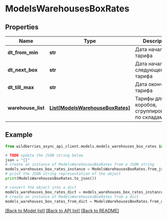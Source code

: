 # ModelsWarehousesBoxRates


## Properties

Name | Type | Description | Notes
------------ | ------------- | ------------- | -------------
**dt_from_min** | **str** | Дата начала тарифа | [optional] 
**dt_next_box** | **str** | Дата начала следующего тарифа | [optional] 
**dt_till_max** | **str** | Дата окончания тарифа | [optional] 
**warehouse_list** | [**List[ModelsWarehouseBoxRates]**](ModelsWarehouseBoxRates.md) | Тарифы для коробов, сгруппированные по складам | [optional] 

## Example

```python
from wildberries_async_api_client.models.models_warehouses_box_rates import ModelsWarehousesBoxRates

# TODO update the JSON string below
json = "{}"
# create an instance of ModelsWarehousesBoxRates from a JSON string
models_warehouses_box_rates_instance = ModelsWarehousesBoxRates.from_json(json)
# print the JSON string representation of the object
print(ModelsWarehousesBoxRates.to_json())

# convert the object into a dict
models_warehouses_box_rates_dict = models_warehouses_box_rates_instance.to_dict()
# create an instance of ModelsWarehousesBoxRates from a dict
models_warehouses_box_rates_from_dict = ModelsWarehousesBoxRates.from_dict(models_warehouses_box_rates_dict)
```
[[Back to Model list]](../README.md#documentation-for-models) [[Back to API list]](../README.md#documentation-for-api-endpoints) [[Back to README]](../README.md)


